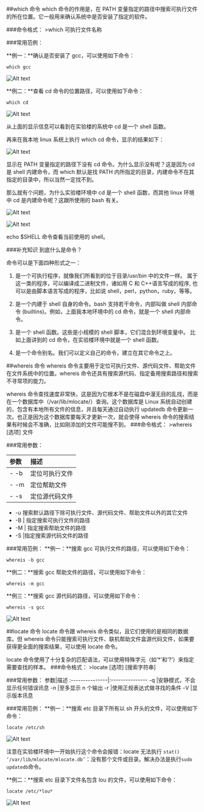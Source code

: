 ##which 命令
which 命令的作用是，在 PATH 变量指定的路径中搜索可执行文件的所在位置。它一般用来确认系统中是否安装了指定的软件。

###命令格式：
&gt;which  可执行文件名称

###常用范例：
 
**例一：**确认是否安装了 gcc，可以使用如下命令：
```
which gcc 
```
![Alt text](https://dn-anything-about-doc.qbox.me/linuxcommand/which1.png)

**例二：**查看 cd 命令的位置路径，可以使用如下命令：
```
which cd
```
![Alt text](https://dn-anything-about-doc.qbox.me/linuxcommand/which2.png)

从上面的显示信息可以看到在实验楼的系统中 cd 是一个 shell 函数。

再来在我本地 linux 系统上执行 which cd 命令，显示的结果如下：

![Alt text](https://dn-anything-about-doc.qbox.me/linuxcommand/which3.png)

显示在 PATH 变量指定的路径下没有 cd 命令。为什么显示没有呢？这是因为 cd 是 shell 内建命令，而 which 默认是找 PATH 内所指定的目录，内建命令不在其指定的目录中，所以当然一定找不到。

那么就有个问题，为什么实验楼环境中 cd 是一个 shell 函数，而其他 linux 环境中 cd 是内建命令呢？这跟所使用的 bash 有关。

![Alt text](https://dn-anything-about-doc.qbox.me/linuxcommand/which4.png)

![Alt text](https://dn-anything-about-doc.qbox.me/linuxcommand/which5.png)

echo $SHELL 命令查看当前使用的 shell。

###补充知识
到底什么是命令？

命令可以是下面四种形式之一：

1. 是一个可执行程序，就像我们所看到的位于目录/usr/bin 中的文件一样。 属于这一类的程序，可以编译成二进制文件，诸如用 C 和 C++语言写成的程序, 也可以是由脚本语言写成的程序，比如说 shell，perl，python，ruby，等等。

2. 是一个内建于 shell 自身的命令。bash 支持若干命令，内部叫做 shell 内部命令 (builtins)。例如，上面我本地环境中的 cd 命令，就是一个 shell 内部命令。

3. 是一个 shell 函数。这些是小规模的 shell 脚本，它们混合到环境变量中。 比如上面讲到的 cd 命令，在实验楼环境中就是一个 shell 函数。

4. 是一个命令别名。我们可以定义自己的命令，建立在其它命令之上。

##whereis 命令
whereis 命令主要用于定位可执行文件、源代码文件、帮助文件在文件系统中的位置。whereis 命令还具有搜索源代码、指定备用搜索路径和搜索不寻常项的能力。

whereis 命令查找速度非常快，这是因为它根本不是在磁盘中漫无目的乱找，而是在一个数据库中（/var/lib/mlocate/）查询。这个数据库是 Linux 系统自动创建的，包含有本地所有文件的信息，并且每天通过自动执行 updatedb 命令更新一次。也正是因为这个数据库要每天才更新一次，就会使得 whereis 命令的搜索结果有时候会不准确，比如刚添加的文件可能搜不到。
###命令格式：
&gt;whereis [选项] 文件

###常用参数：

参数|描述
:---------------|:---------------
- -b |  定位可执行文件
- -m |  定位帮助文件
- -s   |定位源代码文件
- -u   搜索默认路径下除可执行文件、源代码文件、帮助文件以外的其它文件
- -B  | 指定搜索可执行文件的路径
- -M  | 指定搜索帮助文件的路径
- -S   |指定搜索源代码文件的路径

###常用范例：
**例一：**搜索 gcc 可执行文件的路径，可以使用如下命令：
```
whereis -b gcc
```

**例二：**搜索 gcc 帮助文件的路径，可以使用如下命令：
```
whereis -m gcc 
```
**例三：**搜索 gcc 源代码的路径，可以使用如下命令：
```
whereis -s gcc 
```
![Alt text](https://dn-anything-about-doc.qbox.me/linuxcommand/whereis1.png)

##locate 命令
locate 命令跟 whereis 命令类似，且它们使用的是相同的数据库。但 whereis 命令只能搜索可执行文件、联机帮助文件盒源代码文件，如果要获得更全面的搜索结果，可以使用 locate 命令。

locate 命令使用了十分复杂的匹配语法，可以使用特殊字元（如’*’和’?’）来指定需要查找的样本。
###命令格式：
&gt;locate [选项] [搜索字符串]

###常用参数：
参数|描述
:---------------|:---------------
-q    |安静模式，不会显示任何错误讯息
-n  |至多显示 n 个输出
-r  |使用正规表达式做寻找的条件
-V  |显示版本讯息

###常用范例：
**例一：**搜索 etc 目录下所有以 sh 开头的文件，可以使用如下命令：
```
locate /etc/sh
```
![Alt text](https://dn-anything-about-doc.qbox.me/linuxcommand/locate1.png)

注意在实验楼环境中一开始执行这个命令会报错：locate 无法执行 `stat() ‘/var/lib/mlocate/mlocate.db’`：没有那个文件或目录。解决办法是执行`sudo updatedb`命令。

**例二：**搜索 etc 目录下文件名包含 lou 的文件，可以使用如下命令：
```
locate /etc/*lou*
```
![Alt text](https://dn-anything-about-doc.qbox.me/linuxcommand/locate2.png)


